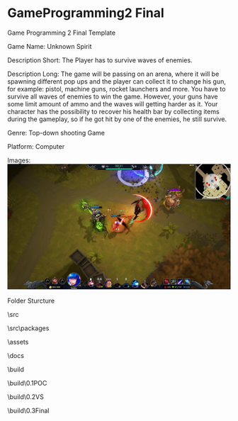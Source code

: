 # GameProgramming2 Final
 Game Programming 2 Final Template

Game Name: Unknown Spirit   

Description Short: The Player has to survive waves of enemies. 

Description Long: The game will be passing on an arena, where it will be spawning different pop ups and the player can collect it to change his gun, for example: pistol, machine guns, rocket launchers and more. You have to survive all waves of enemies to win the game. However, your guns have some limit amount of ammo and the waves will getting harder as it. Your character has the possibility to recover his health bar by collecting items during the gameplay, so if he got hit by one of the enemies, he still survive.   

Genre: Top-down shooting Game

Platform: Computer

Images:
![Unknown Spirit Example](imageSamples/battlerite.jpg)

Folder Sturcture

\src

\src\packages

\assets

\docs

\build

\build\0.1POC

\build\0.2VS

\build\0.3Final
